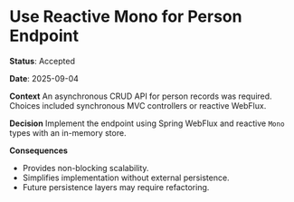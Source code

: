 # Use Reactive Mono for Person Endpoint

**Status**: Accepted

**Date**: 2025-09-04

**Context**
An asynchronous CRUD API for person records was required. Choices included synchronous MVC controllers or reactive WebFlux.

**Decision**
Implement the endpoint using Spring WebFlux and reactive `Mono` types with an in-memory store.

**Consequences**
- Provides non-blocking scalability.
- Simplifies implementation without external persistence.
- Future persistence layers may require refactoring.
